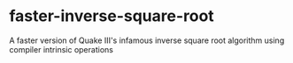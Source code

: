 # faster-inverse-square-root
A faster version of Quake III's infamous inverse square root algorithm using compiler intrinsic operations

